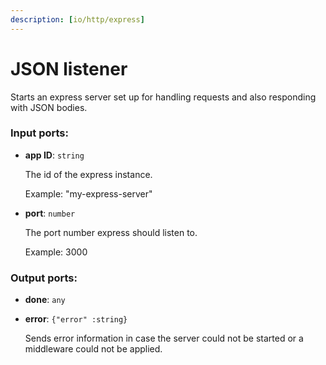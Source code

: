 ```yaml
---
description: [io/http/express]
---
```


# JSON listener

Starts an express server set up for handling requests and also responding with JSON bodies.

### Input ports:

* __app ID__: ` string `

    The id of the express instance.
    
    Example: 
    "my-express-server"


* __port__: ` number `

    The port number express should listen to.
    
    Example: 
    3000

### Output ports:

* __done__: ` any `


* __error__: ` {"error" :string} `

    Sends error information in case the server could not be started or a middleware could not be applied.

